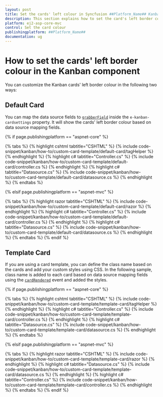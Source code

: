 ```yaml
---
layout: post
title: Set the cards' left colour in Syncfusion ##Platform_Name## Kanban Component
description: This section explains how to set the card's left border colour in Syncfusion ##Platform_Name## Kanban component of Syncfusion Essential JS 2 and more.
platform: ej2-asp-core-mvc
control: Set the card colour
publishingplatform: ##Platform_Name##
documentation: ug
---
```


# How to set the cards' left border colour in the Kanban component

You can customize the Kanban cards' left border colour in the following two ways:

## Default Card

You can map the data source fields to [`grabberField`](../../api/KanbanCardSettings#grabberfield) inside the `e-kanban-cardsettings` property. It will show the cards' left border colour based on data source mapping fields.

{% if page.publishingplatform == "aspnet-core" %}

{% tabs %}
{% highlight cshtml tabtitle="CSHTML" %}
{% include code-snippet/kanban/how-to/custom-card-template/default-card/tagHelper %}
{% endhighlight %}
{% highlight c# tabtitle="Controller.cs" %}
{% include code-snippet/kanban/how-to/custom-card-template/default-card/controller.cs %}
{% endhighlight %}
{% highlight c# tabtitle="Datasource.cs" %}
{% include code-snippet/kanban/how-to/custom-card-template/default-card/datasource.cs %}
{% endhighlight %}
{% endtabs %}

{% elsif page.publishingplatform == "aspnet-mvc" %}

{% tabs %}
{% highlight razor tabtitle="CSHTML" %}
{% include code-snippet/kanban/how-to/custom-card-template/default-card/razor %}
{% endhighlight %}
{% highlight c# tabtitle="Controller.cs" %}
{% include code-snippet/kanban/how-to/custom-card-template/default-card/controller.cs %}
{% endhighlight %}
{% highlight c# tabtitle="Datasource.cs" %}
{% include code-snippet/kanban/how-to/custom-card-template/default-card/datasource.cs %}
{% endhighlight %}
{% endtabs %}
{% endif %}

## Template Card

If you are using a card template, you can define the class name based on the cards and add your custom styles using CSS. In the following sample, class name is added to each card based on data source mapping fields using the [`cardRendered`](../../api/kanban#cardrendered) event and added the styles.

{% if page.publishingplatform == "aspnet-core" %}

{% tabs %}
{% highlight cshtml tabtitle="CSHTML" %}
{% include code-snippet/kanban/how-to/custom-card-template/template-card/tagHelper %}
{% endhighlight %}
{% highlight c# tabtitle="Controller.cs" %}
{% include code-snippet/kanban/how-to/custom-card-template/template-card/controller.cs %}
{% endhighlight %}
{% highlight c# tabtitle="Datasource.cs" %}
{% include code-snippet/kanban/how-to/custom-card-template/template-card/datasource.cs %}
{% endhighlight %}
{% endtabs %}

{% elsif page.publishingplatform == "aspnet-mvc" %}

{% tabs %}
{% highlight razor tabtitle="CSHTML" %}
{% include code-snippet/kanban/how-to/custom-card-template/template-card/razor %}
{% endhighlight %}
{% highlight c# tabtitle="Datasource.cs" %}
{% include code-snippet/kanban/how-to/custom-card-template/template-card/datasource.cs %}
{% endhighlight %}
{% highlight c# tabtitle="Controller.cs" %}
{% include code-snippet/kanban/how-to/custom-card-template/template-card/controller.cs %}
{% endhighlight %}
{% endtabs %}
{% endif %}